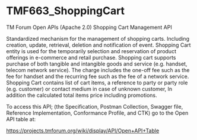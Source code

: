# TMF663_ShoppingCart
TM Forum Open APIs (Apache 2.0) Shopping Cart Management API

Standardized mechanism for the management of shopping carts. Including creation,
update, retrieval, deletion and notification of event. Shopping Cart entity is used
for the temporarily selection and reservation of product offerings in e-commerce and
retail purchase. Shopping cart supports purchase of both tangible and intangible
goods and service (e.g. handset, telecom network service). The charge includes the
one-off fee such as the fee for handset and the recurring fee such as the fee of a
network service.  Shopping Cart contains list of cart items, a reference to party or
party role (e.g. customer) or contact medium in case of unknown customer, In addition
the calculated total items price including promotions.

To access this API; (the Specification, Postman Collection, Swagger file, 
Reference Implementation, Conformance Profile, and CTK) go to the Open API table at:

https://projects.tmforum.org/wiki/display/API/Open+API+Table
